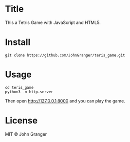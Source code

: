 # Title

This a Tetris Game with JavaScript and HTML5.

# Install

```
git clone https://github.com/JohnGranger/teris_game.git
```

# Usage

```
cd teris_game
python3 -m http.server
```

Then open http://127.0.0.1:8000 and you can play the game.

# License

MIT © John Granger